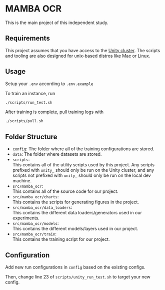 # MAMBA OCR
This is the main project of this independent study.

## Requirements

This project assumes that you have access to the
[Unity cluster](https://unity.rc.umass.edu/).
The scripts and tooling are also designed for unix-based distros like Mac or
Linux.

## Usage
Setup your `.env` according to `.env.example`

To train an instance, run
```bash
./scripts/run_test.sh
```

After training is complete, pull training logs with
```bash
./scripts/pull.sh
```

## Folder Structure
- `config`: The folder where all of the training configurations are stored.
- `data`: The folder where datasets are stored.
- `scripts`:\
    This contains all of the utility scripts used by this project.
    Any scripts prefixed with `unity_` should only be run on the Unity cluster,
    and any scripts not prefixed with `unity_` should only be run on the local
    dev machine.
- `src/mamba_ocr`:\
    This contains all of the source code for our project.
- `src/mamba_ocr/charts`:\
    This contains the scripts for generating figures in the project.
- `src/mamba_ocr/data_loaders`:\
    This contains the different data loaders/generators used in our experiments.
- `src/mamba_ocr/models`:\
    This contains the different models/layers used in our project.
- `src/mamba_ocr/train`:\
    This contains the training script for our project.

## Configuration

Add new run configurations in `config` based on the existing configs.

Then, change line 23 of `scripts/unity_run_test.sh` to target your new config.
